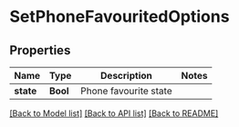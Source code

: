 # SetPhoneFavouritedOptions

## Properties
Name | Type | Description | Notes
------------ | ------------- | ------------- | -------------
**state** | **Bool** | Phone favourite state | 

[[Back to Model list]](../README#documentation-for-models) [[Back to API list]](../README#documentation-for-api-endpoints) [[Back to README]](../README)


